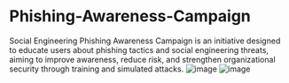 # Phishing-Awareness-Campaign
Social Engineering Phishing Awareness Campaign is an initiative designed to educate users about phishing tactics and social engineering threats, aiming to improve awareness, reduce risk, and strengthen organizational security through training and simulated attacks.
![image](https://github.com/user-attachments/assets/32161ca2-3622-4f5e-ac1a-8cbcdf6070c9)
![image](https://github.com/user-attachments/assets/3fed482a-7457-4796-9f9b-2024f7498b30)
